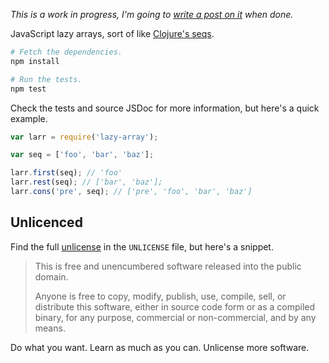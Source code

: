 *This is a work in progress, I'm going to [write a post on it][blog] when done.*

JavaScript lazy arrays, sort of like [Clojure's seqs][seqs].

```bash
# Fetch the dependencies.
npm install

# Run the tests.
npm test
```

Check the tests and source JSDoc for more information, but here's a quick example.

```javascript
var larr = require('lazy-array');

var seq = ['foo', 'bar', 'baz'];

larr.first(seq); // 'foo'
larr.rest(seq); // ['bar', 'baz'];
larr.cons('pre', seq); // ['pre', 'foo', 'bar', 'baz']
```

## Unlicenced

Find the full [unlicense][] in the `UNLICENSE` file, but here's a snippet.

>This is free and unencumbered software released into the public domain.
>
>Anyone is free to copy, modify, publish, use, compile, sell, or distribute this software, either in source code form or as a compiled binary, for any purpose, commercial or non-commercial, and by any means.

Do what you want. Learn as much as you can. Unlicense more software.

[unlicense]: http://unlicense.org/
[seqs]: http://clojure.org/sequences
[blog]: http://oli.me.uk/

